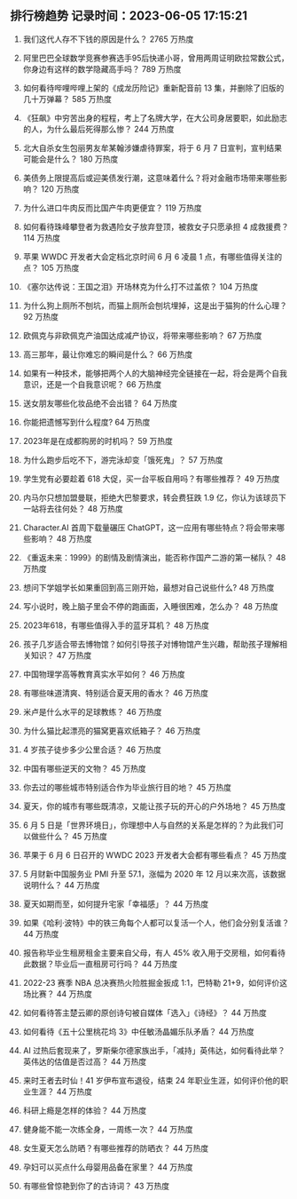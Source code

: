 
## 排行榜趋势 记录时间：2023-06-05 17:15:21
  
  1. 我们这代人存不下钱的原因是什么？ 2765 万热度
    
  2. 阿里巴巴全球数学竞赛参赛选手95后快递小哥，曾用两周证明欧拉常数公式，你身边有这样的数学隐藏高手吗？ 789 万热度
    
  3. 如何看待哔哩哔哩上架的《成龙历险记》重新配音前 13 集，并删除了旧版的几十万弹幕？ 585 万热度
    
  4. 《狂飙》中穷苦出身的程程，考上了名牌大学，在大公司身居要职，如此励志的人，为什么最后死得那么惨？ 244 万热度
    
  5. 北大自杀女生包丽男友牟某翰涉嫌虐待罪案，将于 6 月 7 日宣判，宣判结果可能会是什么？ 180 万热度
    
  6. 美债务上限提高后或迎美债发行潮，这意味着什么？将对金融市场带来哪些影响？ 120 万热度
    
  7. 为什么进口牛肉反而比国产牛肉更便宜？ 119 万热度
    
  8. 如何看待珠峰攀登者为救遇险女子放弃登顶，被救女子只愿承担 4 成救援费？ 114 万热度
    
  9. 苹果 WWDC 开发者大会定档北京时间 6 月 6 凌晨 1 点，有哪些值得关注的点？ 105 万热度
    
  10. 《塞尔达传说：王国之泪》开场林克为什么打不过盖侬？ 104 万热度
    
  11. 为什么狗上厕所不刨坑，而猫上厕所会刨坑埋掉，这是出于猫狗的什么心理？ 92 万热度
    
  12. 欧佩克与非欧佩克产油国达成减产协议，将带来哪些影响？ 67 万热度
    
  13. 高三那年，最让你难忘的瞬间是什么？ 66 万热度
    
  14. 如果有一种技术，能够把两个人的大脑神经完全链接在一起，将会是两个自我意识，还是一个自我意识呢？ 66 万热度
    
  15. 送女朋友哪些化妆品绝不会出错？ 64 万热度
    
  16. 你能把遗憾写到什么程度? 64 万热度
    
  17. 2023年是在成都购房的时机吗？ 59 万热度
    
  18. 为什么跑步后吃不下，游完泳却变「饿死鬼」？ 57 万热度
    
  19. 学生党有必要趁着 618 大促，买一台平板自用吗？有哪些推荐？ 49 万热度
    
  20. 内马尔只想加盟曼联，拒绝大巴黎要求，转会费狂跌 1.9 亿，你认为该球员下一站将去往何处？ 48 万热度
    
  21. Character.AI 首周下载量碾压 ChatGPT，这一应用有哪些特点？将会带来哪些影响？ 48 万热度
    
  22. 《重返未来：1999》的剧情及剧情演出，能否称作国产二游的第一梯队？ 48 万热度
    
  23. 想问下学姐学长如果重回到高三刚开始，最想对自己说些什么? 48 万热度
    
  24. 写小说时，晚上脑子里会不停的跑画面，入睡很困难，怎么办？ 48 万热度
    
  25. 2023年618，有哪些值得入手的蓝牙耳机？ 48 万热度
    
  26. 孩子几岁适合带去博物馆？如何引导孩子对博物馆产生兴趣，帮助孩子理解相关知识？ 47 万热度
    
  27. 中国物理学高等教育真实水平如何？ 46 万热度
    
  28. 有哪些味道清爽、特别适合夏天用的香水？ 46 万热度
    
  29. 米卢是什么水平的足球教练？ 46 万热度
    
  30. 为什么猫比起漂亮的猫窝更喜欢纸箱子？ 46 万热度
    
  31. 4 岁孩子徒步多少公里合适？ 46 万热度
    
  32. 中国有哪些逆天的文物？ 45 万热度
    
  33. 你去过的哪些城市特别适合作为毕业旅行目的地？ 45 万热度
    
  34. 夏天，你的城市有哪些既清凉，又能让孩子玩的开心的户外场地？ 45 万热度
    
  35. 6 月 5 日是「世界环境日」，你理想中人与自然的关系是怎样的？为此我们可以做些什么？ 45 万热度
    
  36. 苹果于 6 月 6 日召开的  WWDC 2023 开发者大会都有哪些看点？ 45 万热度
    
  37. 5 月财新中国服务业 PMI 升至 57.1，涨幅为 2020 年 12 月以来次高，该数据说明什么？ 44 万热度
    
  38. 夏天如期而至，如何提升宅家「幸福感」？ 44 万热度
    
  39. 如果《哈利·波特》中的铁三角每个人都可以复活一个人，他们会分别复活谁？ 44 万热度
    
  40. 报告称毕业生租房租金主要来自父母，有人 45% 收入用于交房租，如何看待此数据？毕业后一直租房可行吗？ 44 万热度
    
  41. 2022-23 赛季 NBA 总决赛热火险胜掘金扳成 1:1，巴特勒 21+9，如何评价这场比赛？ 44 万热度
    
  42. 如何看待答主楚云卿的原创诗句被自媒体「选入」《诗经》？ 44 万热度
    
  43. 如何看待《五十公里桃花坞 3》中任敏汤晶媚乐队矛盾？ 44 万热度
    
  44. AI 过热后套现来了，罗斯柴尔德家族出手，「减持」英伟达，如何看待此举？英伟达的估值是否过高？ 44 万热度
    
  45. 来时王者去时仙！41 岁伊布宣布退役，结束 24 年职业生涯，如何评价他的职业生涯？ 44 万热度
    
  46. 科研上瘾是怎样的体验？ 44 万热度
    
  47. 健身能不能一次练全身，一周练一次？ 44 万热度
    
  48. 女生夏天怎么防晒？有哪些推荐的防晒衣？ 44 万热度
    
  49. 孕妇可以买点什么母婴用品备在家里？ 44 万热度
    
  50. 有哪些曾惊艳到你了的古诗词？ 43 万热度
    